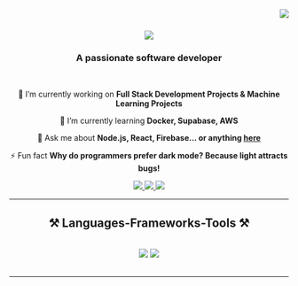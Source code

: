 <img align="right" src="https://visitor-badge.laobi.icu/badge?page_id=balananujith.visitor-badge" />

<h1 align="center">
    <img src="https://readme-typing-svg.herokuapp.com/?font=Righteous&size=35&center=true&vCenter=true&width=500&height=70&duration=4000&lines=Hi+There!+👋;+I'm+Anujith+Balan!;+Welcome+to+my+Profile!!;" />
</h1>

<h3 align="center">A passionate software developer</h3>

<br/>

<div align="center">
 
 🔭 I’m currently working on **Full Stack Development Projects & Machine Learning Projects**
 
 🌱 I’m currently learning **Docker, Supabase, AWS**

💬 Ask me about **Node.js, React, Firebase... or anything [here](https://github.com/balananujith/balananujith/issues)**

⚡ Fun fact **Why do programmers prefer dark mode? Because light attracts bugs!**

 </div>
 
<div align="center"> 
  <a href="mailto:balananujith@gmail.com">
    <img src="https://img.shields.io/badge/Gmail-333333?style=for-the-badge&logo=gmail&logoColor=red" />
  </a>
  <a href="https://linkedin.com/in/pedro-sales-muniz" target="_blank">
    <img src="https://img.shields.io/badge/LinkedIn-0077B5?style=for-the-badge&logo=linkedin&logoColor=white" target="_blank" />
  </a>
  <a href="https://balananujith.netlify.app/" target="_blank">
     <img src="https://img.shields.io/badge/Portfolio-FF5722?style=for-the-badge&logo=todoist&logoColor=white" target="_blank" /> <!-- sqlite, safari, google-chrome are other good icon options -->
  </a>
</div>

 <hr/>
<h2 align="center">⚒️ Languages-Frameworks-Tools ⚒️</h2>
<br/>

<div align="center">
    <img src="https://skillicons.dev/icons?i=react,bootstrap,mui,html,css,vscode,github,flutter,tailwind,git,nextjs,mysql,flask,django,sqlite,vscode,discord,linux,ubuntu,anaconda" />
    <img src="https://skillicons.dev/icons?i=nodejs,python,javascript,typescript,express,firebase,mongodb,c,java" /><br>
</div>

<br/>
<hr/>



